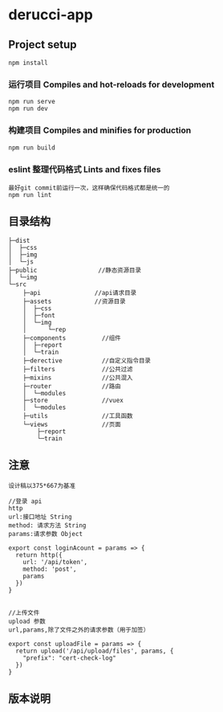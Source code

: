 # derucci-app

## Project setup

```
npm install
```

### 运行项目 Compiles and hot-reloads for development

```
npm run serve
npm run dev
```

### 构建项目 Compiles and minifies for production

```
npm run build
```

### eslint 整理代码格式 Lints and fixes files

```
最好git commit前运行一次，这样确保代码格式都是统一的
npm run lint
```

## 目录结构

```
├─dist
│  ├─css
│  ├─img
│  └─js
├─public                 //静态资源目录
│  └─img
└─src
    ├─api               //api请求目录
    ├─assets            //资源目录
    │  ├─css
    │  ├─font
    │  └─img
    │      └─rep
    ├─components          //组件
    │  ├─report
    │  └─train
    ├─derective           //自定义指令目录
    ├─filters             //公共过滤
    ├─mixins              //公共混入
    ├─router              //路由
    │  └─modules
    ├─store               //vuex
    │  └─modules
    ├─utils               //工具函数
    └─views               //页面
        ├─report
        └─train
```

## 注意

```
设计稿以375*667为基准

//登录 api
http
url:接口地址 String
method: 请求方法 String
params:请求参数 Object

export const loginAcount = params => {
  return http({
    url: '/api/token',
    method: 'post',
    params
  })
}


//上传文件
upload 参数
url,params,除了文件之外的请求参数（用于加签）

export const uploadFile = params => {
  return upload('/api/upload/files', params, {
    "prefix": "cert-check-log"
  })
}
```

## 版本说明
